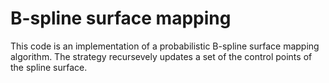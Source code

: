 # B-spline surface mapping

This code is an implementation of a probabilistic B-spline surface mapping algorithm. The strategy recursevely updates a set of  the control points of the spline surface.  
